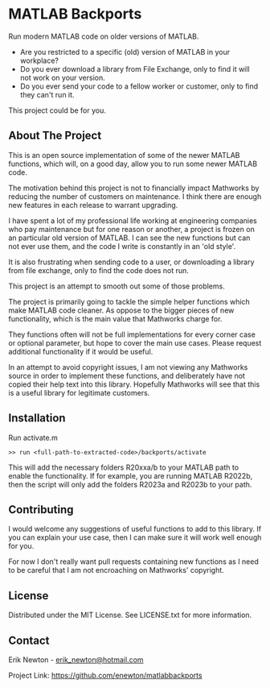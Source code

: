 # MATLAB Backports

Run modern MATLAB code on older versions of MATLAB.

- Are you restricted to a specific (old) version of MATLAB in your workplace?
- Do you ever download a library from File Exchange, only to find it will not
  work on your version.
- Do you ever send your code to a fellow worker or customer, only to find they
  can't run it.

This project could be for you.

## About The Project

This is an open source implementation of some of the newer MATLAB functions,
which will, on a good day, allow you to run some newer MATLAB code.

The motivation behind this project is not to financially impact Mathworks by
reducing the number of customers on maintenance. I think there are enough new
features in each release to warrant upgrading.

I have spent a lot of my professional life working at engineering companies who
pay maintenance but for one reason or another, a project is frozen on an
particular old version of MATLAB. I can see the new functions but can not ever
use them, and the code I write is constantly in an 'old style'.

It is also frustrating when sending code to a user, or downloading a library
from file exchange, only to find the code does not run.

This project is an attempt to smooth out some of those problems.

The project is primarily going to tackle the simple helper functions which make
MATLAB code cleaner. As oppose to the bigger pieces of new functionality, which
is the main value that Mathworks charge for.

They functions often will not be full implementations for every corner case or
optional parameter, but hope to cover the main use cases. Please request
additional functionality if it would be useful.

In an attempt to avoid copyright issues, I am not viewing any Mathworks source
in order to implement these functions, and deliberately have not copied their
help text into this library. Hopefully Mathworks will see that this is a useful
library for legitimate customers.

## Installation

Run activate.m

    >> run <full-path-to-extracted-code>/backports/activate

This will add the necessary folders R20xxa/b to your MATLAB path to enable the
functionality. If for example, you are running MATLAB R2022b, then the script
will only add the folders R2023a and R2023b to your path.

## Contributing

I would welcome any suggestions of useful functions to add to this library. If
you can explain your use case, then I can make sure it will work well enough for
you.

For now I don't really want pull requests containing new functions as I need to
be careful that I am not encroaching on Mathworks' copyright.

## License

Distributed under the MIT License. See LICENSE.txt for more information.

## Contact

Erik Newton - <erik_newton@hotmail.com>

Project Link: <https://github.com/enewton/matlabbackports>
